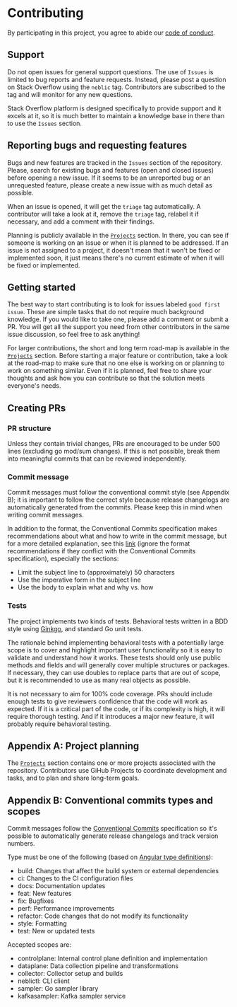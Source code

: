 # Contributing

By participating in this project, you agree to abide our [code of conduct](./CODE_OF_CONDUCT.md).

## Support

Do not open issues for general support questions. The use of `Issues` is limited to bug reports and feature requests. Instead, please post a question on Stack Overflow using the `neblic` tag. Contributors are subscribed to the tag and will monitor for any new questions.

Stack Overflow platform is designed specifically to provide support and it excels at it, so it is much better to maintain a knowledge base in there than to use the `Issues` section.

## Reporting bugs and requesting features

Bugs and new features are tracked in the `Issues` section of the repository. Please, search for existing bugs and features (open and closed issues) before opening a new issue. If it seems to be an unreported bug or an unrequested feature, please create a new issue with as much detail as possible.

When an issue is opened, it will get the `triage` tag automatically. A contributor will take a look at it, remove the `triage` tag, relabel it if necessary, and add a comment with their findings.

Planning is publicly available in the [`Projects`](https://github.com/neblic/platform/projects) section. In there, you can see if someone is working on an issue or when it is planned to be addressed. If an issue is not assigned to a project, it doesn't mean that it won't be fixed or implemented soon, it just means there's no current estimate of when it will be fixed or implemented.

## Getting started

The best way to start contributing is to look for issues labeled `good first issue`. These are simple tasks that do not require much background knowledge. If you would like to take one, please add a comment or submit a PR. You will get all the support you need from other contributors in the same issue discussion, so feel free to ask anything!

For larger contributions, the short and long term road-map is available in the [`Projects`](https://github.com/neblic/platform/projects) section. Before starting a major feature or contribution, take a look at the road-map to make sure that no one else is working on or planning to work on something similar. Even if it is planned, feel free to share your thoughts and ask how you can contribute so that the solution meets everyone's needs. 

## Creating PRs

### PR structure

Unless they contain trivial changes, PRs are encouraged to be under 500 lines (excluding go mod/sum changes). If this is not possible, break them into meaningful commits that can be reviewed independently.

### Commit message

Commit messages must follow the conventional commit style (see Appendix B); it is important to follow the correct style because release changelogs are automatically generated from the commits. Please keep this in mind when writing commit messages.

In addition to the format, the Conventional Commits specification makes recommendations about what and how to write in the commit message, but for a more detailed explanation, see this [link](https://cbea.ms/git-commit/) (ignore the format recommendations if they conflict with the Conventional Commits specification), especially the sections:
* Limit the subject line to (approximately) 50 characters
* Use the imperative form in the subject line
* Use the body to explain what and why vs. how

### Tests

The project implements two kinds of tests. Behavioral tests written in a BDD style using [Ginkgo](https://github.com/onsi/ginkgo), and standard Go unit tests.

The rationale behind implementing behavioral tests with a potentially large scope is to cover and highlight important user functionality so it is easy to validate and understand how it works. These tests should only use public methods and fields and will generally cover multiple structures or packages. If necessary, they can use doubles to replace parts that are out of scope, but it is recommended to use as many real objects as possible.

It is not necessary to aim for 100% code coverage. PRs should include enough tests to give reviewers confidence that the code will work as expected. If it is a critical part of the code, or if its complexity is high, it will require thorough testing. And if it introduces a major new feature, it will probably require behavioral testing.

## Appendix A: Project planning

The [`Projects`](https://github.com/neblic/platform/projects) section contains one or more projects associated with the repository. Contributors use GiHub Projects to coordinate development and tasks, and to plan and share long-term goals.

## Appendix B: Conventional commits types and scopes

Commit messages follow the [Conventional Commits](https://www.conventionalcommits.org/en/v1.0.0/#summary) specification so it's possible to automatically generate release changelogs and track version numbers.

Type must be one of the following (based on [Angular type definitions](https://github.com/angular/angular/blob/main/CONTRIBUTING.md#type)):
* build: Changes that affect the build system or external dependencies
* ci: Changes to the CI configuration files
* docs: Documentation updates
* feat: New features
* fix: Bugfixes
* perf: Performance improvements
* refactor: Code changes that do not modify its functionality
* style: Formatting
* test: New or updated tests

Accepted scopes are:
* controlplane: Internal control plane definition and implementation
* dataplane: Data collection pipeline and transformations
* collector: Collector setup and builds
* neblictl: CLI client
* sampler: Go sampler library
* kafkasampler: Kafka sampler service
